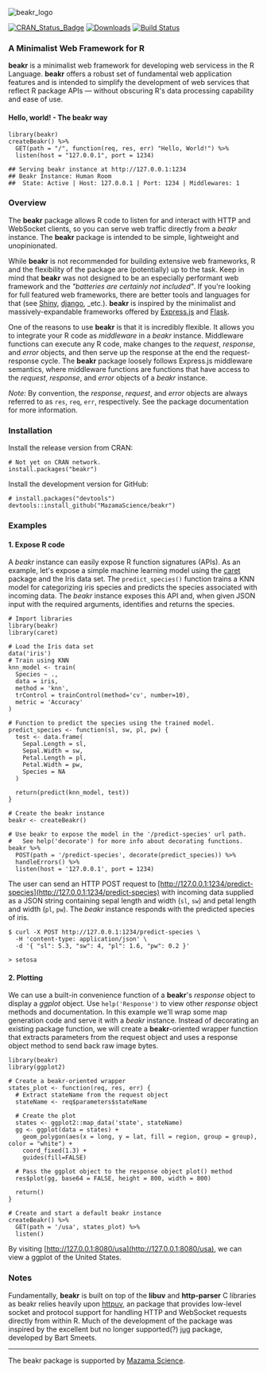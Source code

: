 

![beakr_logo](https://cdn3.imggmi.com/uploads/2019/10/16/f74987f8804a4512f70e0e8d17f05983-full.png)

[![CRAN\_Status\_Badge](http://www.r-pkg.org/badges/version/AirSensor)](https://cran.r-project.org/package=beakr)
[![Downloads](http://cranlogs.r-pkg.org/badges/AirSensor)](https://cran.r-project.org/package=beakr)
[![Build Status](https://travis-ci.org/MazamaScience/AirSensor.svg?branch=master)](https://travis-ci.org/MazamaScience/beakr)


### A Minimalist Web Framework for R

**beakr** is a minimalist web framework for developing web servicess in the R Language.
**beakr** offers a robust set of fundamental web application features and is 
intended to simplify the development of web services that reflect R package APIs 
— without obscuring R's data processing capability and ease of use.

#### Hello, world! - The beakr way

```
library(beakr)
createBeakr() %>% 
  GET(path = "/", function(req, res, err) "Hello, World!") %>% 
  listen(host = "127.0.0.1", port = 1234) 
```
```
## Serving beakr instance at http://127.0.0.1:1234
## Beakr Instance: Human Room
##  State: Active | Host: 127.0.0.1 | Port: 1234 | Middlewares: 1
```

### Overview

The **beakr** package allows R code to listen for and interact with HTTP and 
WebSocket clients, so you can serve web traffic directly from a _beakr_ 
instance. The **beakr** package is intended to be simple, lightweight and 
unopinionated.  

While **beakr** is not recommended for building extensive web frameworks, R and the 
flexibility of the package are (potentially) up to the task. Keep in mind that
**beakr** was not designed to be an especially performant web framework and the 
_"batteries are certainly not included"_. If you're looking for full featured 
web frameworks, there are better tools and languages for that (see 
[Shiny](https://shiny.rstudio.com), 
[django](https://www.djangoproject.com), 
_etc.). **beakr** is inspired by the minimalist and massively-expandable 
frameworks offered by 
[Express.js](https://expressjs.com) and 
[Flask](https://palletsprojects.com/p/flask/). 

One of the reasons to use **beakr** is that it is incredibly flexible. It allows
you to integrate your R code as _middleware_ in a _beakr_ instance. Middleware 
functions can execute any R code, make changes to the _request_, _response_, and
_error_ objects, and then serve up the response at the end the request-response 
cycle. The **beakr** package loosely follows Express.js middleware semantics, 
where middleware functions are functions that have access to the _request_, 
_response_, and _error_ objects of a _beakr_ instance.

_Note:_ By convention, the _response_, _request_, and _error_ objects are always 
referred to as `res`, `req`, `err`, respectively. See the package documentation 
for more information.

### Installation

Install the release version from CRAN:

```
# Not yet on CRAN network. 
install.packages("beakr")
```

Install the development version for GitHub: 

```
# install.packages("devtools")
devtools::install_github("MazamaScience/beakr")
```

### Examples

#### 1. Expose R code 

A _beakr_ instance can easily expose R function signatures (APIs). As an 
example, let's expose a simple machine learning model using the 
[caret](https://github.com/topepo/caret) package and the Iris data set. The
`predict_species()` function trains a KNN model for categorizing iris species
and  predicts the species associated with incoming data. The _beakr_
instance exposes this API and, when given JSON input with 
the required arguments, identifies and returns the species.

```
# Import libraries 
library(beakr)
library(caret)

# Load the Iris data set 
data('iris')
# Train using KNN
knn_model <- train(
  Species ~ ., 
  data = iris, 
  method = 'knn', 
  trControl = trainControl(method='cv', number=10), 
  metric = 'Accuracy'
)

# Function to predict the species using the trained model. 
predict_species <- function(sl, sw, pl, pw) {
  test <- data.frame(
    Sepal.Length = sl, 
    Sepal.Width = sw, 
    Petal.Length = pl, 
    Petal.Width = pw, 
    Species = NA
  )
                      
  return(predict(knn_model, test))
}

# Create the beakr instance 
beakr <- createBeakr()

# Use beakr to expose the model in the '/predict-species' url path. 
#   See help('decorate') for more info about decorating functions. 
beakr %>%  
  POST(path = '/predict-species', decorate(predict_species)) %>% 
  handleErrors() %>% 
  listen(host = '127.0.0.1', port = 1234)
```

The user can send an HTTP POST request to 
[http://127.0.0.1:1234/predict-species](http://127.0.0.1:1234/predict-species) 
with incoming data supplied as a JSON string containing sepal length and width 
(`sl`, `sw`) and petal length and width (`pl`, `pw`). The _beakr_ instance 
responds with the predicted species of iris. 

```
$ curl -X POST http://127.0.0.1:1234/predict-species \
  -H 'content-type: application/json' \
  -d '{ "sl": 5.3, "sw": 4, "pl": 1.6, "pw": 0.2 }'
  
> setosa
```

#### 2. Plotting

We can use a built-in convenience function of a **beakr**'s _response_ object to 
display a _ggplot_ object. Use `help('Response')` to view other _response_ object 
methods and documentation.  In this example we'll wrap some map generation code 
and serve it with a _beakr_ instance.  Instead of decorating an existing package function, 
we will create a **beakr**-oriented wrapper function that extracts parameters from
the request object and uses a response object method to send back raw image bytes.

```
library(beakr)
library(ggplot2)

# Create a beakr-oriented wrapper
states_plot <- function(req, res, err) {
  # Extract stateName from the request object
  stateName <- req$parameters$stateName
  
  # Create the plot
  states <- ggplot2::map_data('state', stateName)
  gg <- ggplot(data = states) + 
    geom_polygon(aes(x = long, y = lat, fill = region, group = group), color = "white") + 
    coord_fixed(1.3) +
    guides(fill=FALSE) 
  
  # Pass the ggplot object to the response object plot() method 
  res$plot(gg, base64 = FALSE, height = 800, width = 800)
  
  return()
}

# Create and start a default beakr instance
createBeakr() %>% 
  GET(path = '/usa', states_plot) %>% 
  listen()

```

By visiting [http://127.0.0.1:8080/usa](http://127.0.0.1:8080/usa), we can view 
a ggplot of the United States.

### Notes

Fundamentally, **beakr** is built on top of the **libuv** and **http-parser** C 
libraries as beakr relies heavily upon [httpuv](https://github.com/rstudio/httpuv), 
an package that provides low-level socket and protocol support for handling HTTP 
and WebSocket requests directly from within R. Much of the development of the 
package was inspired by the excellent but no longer supported(?) 
[jug](https://github.com/Bart6114/jug) package, developed by Bart Smeets.

---- 

The beakr package is supported by [Mazama Science](http://mazamascience.com/).

